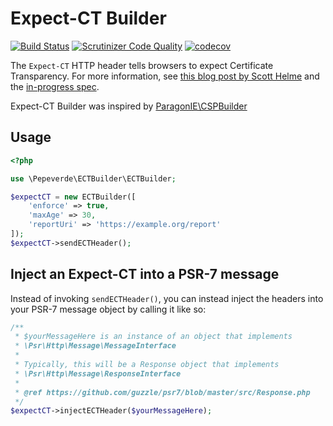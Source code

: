 # Expect-CT Builder

[![Build Status](https://travis-ci.org/pepeverde/Expect-CT-Builder.svg?branch=master)](https://travis-ci.org/pepeverde/Expect-CT-Builder)
[![Scrutinizer Code Quality](https://scrutinizer-ci.com/g/pepeverde/Expect-CT-Builder/badges/quality-score.png?b=master)](https://scrutinizer-ci.com/g/pepeverde/Expect-CT-Builder/?branch=master)
[![codecov](https://codecov.io/gh/pepeverde/Expect-CT-Builder/branch/master/graph/badge.svg)](https://codecov.io/gh/pepeverde/Expect-CT-Builder)

The `Expect-CT` HTTP header tells browsers to expect Certificate Transparency. For more information, see [this blog post by Scott Helme](https://scotthelme.co.uk/a-new-security-header-expect-ct/) and the [in-progress spec](https://datatracker.ietf.org/doc/draft-ietf-httpbis-expect-ct/).

Expect-CT Builder was inspired by [ParagonIE\CSPBuilder](https://github.com/paragonie/csp-builder)

## Usage

```php
<?php

use \Pepeverde\ECTBuilder\ECTBuilder;

$expectCT = new ECTBuilder([
    'enforce' => true,
    'maxAge' => 30,
    'reportUri' => 'https://example.org/report'
]);
$expectCT->sendECTHeader();
```

## Inject an Expect-CT into a PSR-7 message

Instead of invoking `sendECTHeader()`, you can instead inject the headers into
your PSR-7 message object by calling it like so:

```php
/**
 * $yourMessageHere is an instance of an object that implements 
 * \Psr\Http\Message\MessageInterface
 *
 * Typically, this will be a Response object that implements 
 * \Psr\Http\Message\ResponseInterface
 *
 * @ref https://github.com/guzzle/psr7/blob/master/src/Response.php
 */
$expectCT->injectECTHeader($yourMessageHere);
```
